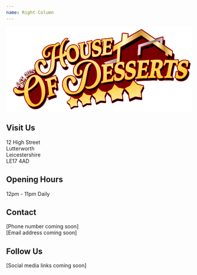 ```yaml
---
name: Right Column
---
```


![House of Desserts Logo](/assets/house-of-desserts-compressed.png)

## Visit Us

12 High Street  
Lutterworth  
Leicestershire  
LE17 4AD

## Opening Hours

12pm - 11pm Daily

## Contact

[Phone number coming soon]  
[Email address coming soon]

## Follow Us

[Social media links coming soon]
